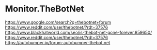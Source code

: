 # Monitor.TheBotNet
https://www.google.com/search?q=thebotnet+forum https://www.reddit.com/user/thebotnet/?rdt=37576 https://www.blackhatworld.com/seo/is-thebot-net-gone-forever.859650/ https://www.reddit.com/user/thebotnet/?rdt=37576 https://autobumper.io/forum-autobumper-thebot.net
